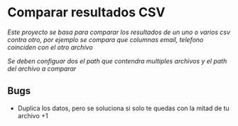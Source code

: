# Comparar resultados CSV

_Este proyecto se basa para comparar los resultados de un uno o varios csv contra otro, por ejemplo se compara que columnas email, telefono coinciden
con el otro archivo_

_Se deben configuar dos el path que contendra multiples archivos y el path del archivo a comparar_

## Bugs
* Duplica los datos, pero se soluciona si solo te quedas con la mitad de tu archivo +1
